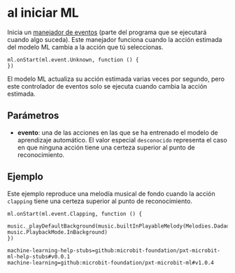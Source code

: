 # al iniciar ML

Inicia un [manejador de eventos](/reference/event-handler) (parte del programa que se ejecutará cuando algo suceda). Este manejador funciona cuando la acción estimada del modelo ML cambia a la acción que tú seleccionas.

```sig
ml.onStart(ml.event.Unknown, function () {
})
```

El modelo ML actualiza su acción estimada varias veces por segundo, pero este controlador de eventos solo se ejecuta cuando cambia la acción estimada.

## Parámetros

- **evento**: una de las acciones en las que se ha entrenado el modelo de aprendizaje automático. El valor especial `desconocido` representa el caso en que ninguna acción tiene una certeza superior al punto de reconocimiento.

## Ejemplo

Este ejemplo reproduce una melodía musical de fondo cuando la acción `clapping` tiene una certeza superior al punto de reconocimiento.

```blocks
ml.onStart(ml.event.Clapping, function () {
    music._playDefaultBackground(music.builtInPlayableMelody(Melodies.Dadadadum), music.PlaybackMode.InBackground)
})
```

```package
machine-learning-help-stubs=github:microbit-foundation/pxt-microbit-ml-help-stubs#v0.0.1
machine-learning=github:microbit-foundation/pxt-microbit-ml#v1.0.4
```
